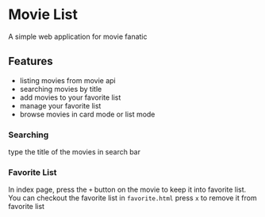 # Movie List
A simple web application for movie fanatic

## Features
- listing movies from movie api
- searching movies by title
- add movies to your favorite list
- manage your favorite list
- browse movies in card mode or list mode

### Searching
type the title of the movies in search bar
### Favorite List
In index page, press the `+` button on the movie to keep it into favorite list.
You can checkout the favorite list in `favorite.html`
press `x` to remove it from favorite list
